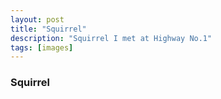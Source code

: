 ```yaml
---
layout: post
title: "Squirrel"
description: "Squirrel I met at Highway No.1"
tags: [images]
---
```



### Squirrel

<figure>
	<a href="https://c2.staticflickr.com/6/5456/17841868980_c3b4ed7531_b.jpg"><img src="https://c2.staticflickr.com/6/5456/17841868980_c3b4ed7531_b.jpg" alt=""></a>
	<figcaption><a href="https://www.flickr.com/photos/jude-zhu/17841868980/" title="Squirrel I met at Highway No.1, on Flickr</a>.</figcaption>
</figure>
